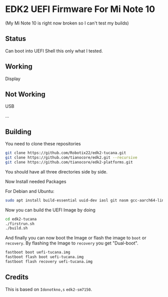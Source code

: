 # EDK2 UEFI Firmware For Mi Note 10
(My Mi Note 10 is right now broken so I can't test my builds)


## Status

Can boot into UEFI Shell this only what I tested.

## Working

Display

## Not Working

USB

...

## Building

You need to clone these repositories 

```bash
git clone https://github.com/Robotix22/edk2-tucana.git
git clone https://github.com/tianocore/edk2.git --recursive
git clone https://github.com/tianocore/edk2-platforms.git
```
You should have all three directories side by side.

Now Install needed Packages

For Debian and Ubuntu:

```bash
sudo apt install build-essential uuid-dev iasl git nasm gcc-aarch64-linux-gnu abootimg python3-distutils gettext
```

Now you can build the UEFI Image by doing

```bash
cd edk2-tucana
./firstrun.sh
./build.sh
```

And finally you can now boot the Image or flash the image to `boot` or `recovery`.
By flashing the Image to `recovery` you get "Dual-boot".

```bash
fastboot boot uefi-tucana.img
fastboot flash boot uefi-tucana.img
fastboot flash recovery uefi-tucana.img
```

## Credits

This is based on `Idonotkno,s` `edk2-sm7150`.

